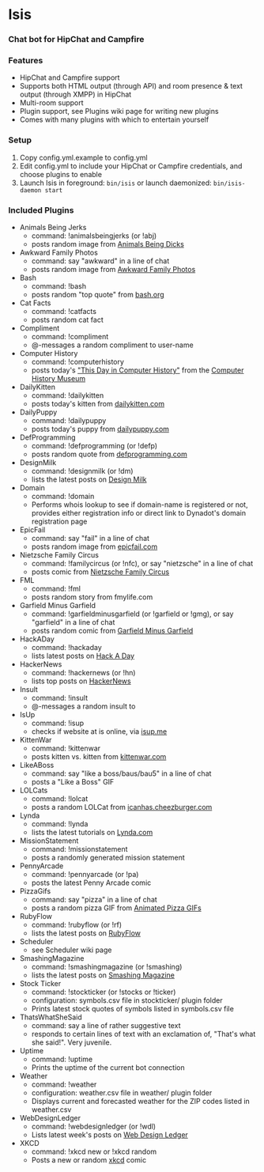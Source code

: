 # Isis
### Chat bot for HipChat and Campfire

### Features
- HipChat and Campfire support
- Supports both HTML output (through API) and room presence & text output (through XMPP) in HipChat
- Multi-room support
- Plugin support, see Plugins wiki page for writing new plugins
- Comes with many plugins with which to entertain yourself

### Setup
1. Copy config.yml.example to config.yml
1. Edit config.yml to include your HipChat or Campfire credentials, and
   choose plugins to enable
1. Launch Isis in foreground:
    `bin/isis`
   or launch daemonized:
    `bin/isis-daemon start`

### Included Plugins
- Animals Being Jerks
  - command: !animalsbeingjerks (or !abj)
  - posts random image from [Animals Being Dicks](http://animalsbeingdicks.com)
- Awkward Family Photos
  - command: say "awkward" in a line of chat
  - posts random image from [Awkward Family Photos](http://awkwardfamilyphotos.com)
- Bash
  - command: !bash
  - posts random "top quote" from [bash.org](http://bash.org)
- Cat Facts
  - command: !catfacts
  - posts random cat fact
- Compliment
  - command: !compliment <user-name>
  - @-messages a random compliment to user-name
- Computer History
  - command: !computerhistory
  - posts today's ["This Day in Computer History"](http://www.computerhistory.org/tdih/) from the [Computer History Museum](http://www.computerhistory.org)
- DailyKitten
  - command: !dailykitten
  - posts today's kitten from [dailykitten.com](http://dailykitten.com)
- DailyPuppy
  - command: !dailypuppy
  - posts today's puppy from [dailypuppy.com](http://dailypuppy.com)
- DefProgramming
  - command: !defprogramming (or !defp)
  - posts random quote from [defprogramming.com](http://defprogramming.com)
- DesignMilk
  - command: !designmilk (or !dm)
  - lists the latest posts on [Design Milk](http://design-milk.com)
- Domain
  - command: !domain <domain-name>
  - Performs whois lookup to see if domain-name is registered or not, provides either registration info or direct link to Dynadot's domain registration page
- EpicFail
  - command: say "fail" in a line of chat
  - posts random image from [epicfail.com](http://epicfail.com)
- Nietzsche Family Circus
  - command: !familycircus (or !nfc), or say "nietzsche" in a line of chat
  - posts comic from [Nietzsche Family Circus](http://nietzschefamilycircus.com)
- FML
  - command: !fml
  - posts random story from fmylife.com
- Garfield Minus Garfield
  - command: !garfieldminusgarfield (or !garfield or !gmg), or say "garfield" in a line of chat
  - posts random comic from [Garfield Minus Garfield](http://garfieldminusgarfield.net)
- HackADay
  - command: !hackaday
  - lists latest posts on [Hack A Day](http://hackaday.com)
- HackerNews
  - command: !hackernews (or !hn)
  - lists top posts on [HackerNews](http://news.ycombinator.com)
- Insult
  - command: !insult <user-name>
  - @-messages a random insult to <user-name>
- IsUp
  - command: !isup <domain>
  - checks if website at <domain> is online, via [isup.me](http://isup.me)
- KittenWar
  - command: !kittenwar
  - posts kitten vs. kitten from [kittenwar.com](http://www.kittenwar.com)
- LikeABoss
  - command: say "like a boss/baus/bau5" in a line of chat
  - posts a "Like a Boss" GIF
- LOLCats
  - command: !lolcat
  - posts a random LOLCat from [icanhas.cheezburger.com](http://icanhas.cheezburger.com/lolcats)
- Lynda
  - command: !lynda
  - lists the latest tutorials on [Lynda.com](http://lynda.com)
- MissionStatement
  - command: !missionstatement
  - posts a randomly generated mission statement
- PennyArcade
  - command: !pennyarcade (or !pa)
  - posts the latest Penny Arcade comic
- PizzaGifs
  - command: say "pizza" in a line of chat
  - posts a random pizza GIF from [Animated Pizza GIFs](http://animatedpizzagifs.com)
- RubyFlow
  - command: !rubyflow (or !rf)
  - lists the latest posts on [RubyFlow](http://rubyflow.com)
- Scheduler
  - see Scheduler wiki page
- SmashingMagazine
  - command: !smashingmagazine (or !smashing)
  - lists the latest posts on [Smashing Magazine](http://smashingmagazine.com)
- Stock Ticker
  - command: !stockticker (or !stocks or !ticker)
  - configuration: symbols.csv file in stockticker/ plugin folder
  - Prints latest stock quotes of symbols listed in symbols.csv file
- ThatsWhatSheSaid
  - command: say a line of rather suggestive text
  - responds to certain lines of text with an exclamation of, "That's what she said!". Very juvenile.
- Uptime
  - command: !uptime
  - Prints the uptime of the current bot connection
- Weather
  - command: !weather
  - configuration: weather.csv file in weather/ plugin folder
  - Displays current and forecasted weather for the ZIP codes listed in weather.csv
- WebDesignLedger
  - command: !webdesignledger (or !wdl)
  - Lists latest week's posts on [Web Design Ledger](http://webdesignledger.com)
- XKCD
  - command: !xkcd new or !xkcd random
  - Posts a new or random [xkcd](http://xkcd.com) comic
